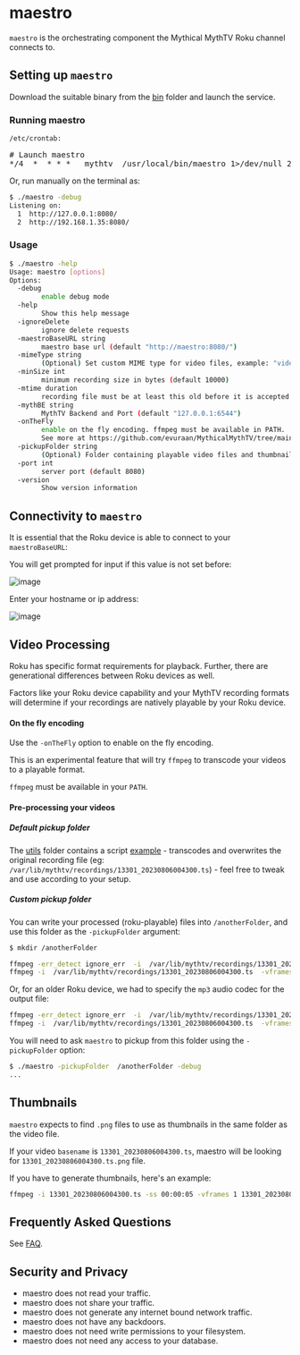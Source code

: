 # maestro

`maestro` is the orchestrating component the Mythical MythTV Roku channel connects to.

## Setting up `maestro`

Download the suitable binary from the [bin](./bin) folder and launch the service.

### Running maestro

`/etc/crontab:`

<pre>
# Launch maestro
*/4  *  * * *   mythtv  /usr/local/bin/maestro 1>/dev/null 2>&1 || : 
</pre>

Or, run manually on the terminal as:

```bash
$ ./maestro -debug
Listening on:
  1  http://127.0.0.1:8080/
  2  http://192.168.1.35:8080/
```

### Usage

```bash
$ ./maestro -help
Usage: maestro [options]
Options:
  -debug
        enable debug mode
  -help
        Show this help message
  -ignoreDelete
        ignore delete requests
  -maestroBaseURL string
        maestro base url (default "http://maestro:8080/")
  -mimeType string
        (Optional) Set custom MIME type for video files, example: "video/mp2t"
  -minSize int
        minimum recording size in bytes (default 10000)
  -mtime duration
        recording file must be at least this old before it is accepted for playback (default 1h0m0s)
  -mythBE string
        MythTV Backend and Port (default "127.0.0.1:6544")
  -onTheFly
        enable on the fly encoding. ffmpeg must be available in PATH.
        See more at https://github.com/evuraan/MythicalMythTV/tree/main/maestro#video-processing
  -pickupFolder string
        (Optional) Folder containing playable video files and thumbnails (or symlinks to..) (default "/var/lib/mythtv/recordings/")
  -port int
        server port (default 8080)
  -version
        Show version information
```

## Connectivity to `maestro`

It is essential that the Roku device is able to connect to your `maestroBaseURL`:

You will get prompted for input if this value is not set before:

![image](https://github.com/evuraan/MythicalMythTV/assets/39205936/21e6f706-2a23-4b1b-bf32-c2a9599830c9)

Enter your hostname or ip address:

![image](https://github.com/evuraan/MythicalMythTV/assets/39205936/88ecaec5-d662-451a-bd98-8285e37aafde)

## Video Processing

Roku has specific format requirements for playback. Further, there are generational differences between Roku devices as well.

Factors like your Roku device capability and your MythTV recording formats will determine if your recordings are natively playable by your Roku device.

#### On the fly encoding

Use the `-onTheFly` option to enable on the fly encoding.

This is an experimental feature that will try `ffmpeg` to transcode your videos to a playable format.

`ffmpeg` must be available in your `PATH`.

#### Pre-processing your videos

##### Default pickup folder

The [utils](../utils) folder contains a script [example](../utils/mp4Cut.sh) - transcodes and overwrites the original recording file (eg: `/var/lib/mythtv/recordings/13301_20230806004300.ts`) - feel free to tweak and use according to your setup.

##### Custom pickup folder

You can write your processed (roku-playable) files into `/anotherFolder`, and use this folder as the `-pickupFolder` argument:

```bash
$ mkdir /anotherFolder
```

```bash
ffmpeg -err_detect ignore_err  -i  /var/lib/mythtv/recordings/13301_20230806004300.ts -video_track_timescale 30000 -c copy -fflags +genpts /anotherFolder/13301_20230806004300.ts
ffmpeg -i  /var/lib/mythtv/recordings/13301_20230806004300.ts  -vframes 1  /anotherFolder/13301_20230806004300.ts.png
```

Or, for an older Roku device, we had to specify the `mp3` audio codec for the output file:

```bash
ffmpeg -err_detect ignore_err  -i  /var/lib/mythtv/recordings/13301_20230806004300.ts  -video_track_timescale 30000  -vcodec copy -acodec mp3 -fflags +genpts /anotherFolder/13301_20230806004300.ts
ffmpeg -i  /var/lib/mythtv/recordings/13301_20230806004300.ts  -vframes 1  /anotherFolder/13301_20230806004300.ts.png
```

You will need to ask `maestro` to pickup from this folder using the `-pickupFolder` option:

```bash
$ ./maestro -pickupFolder  /anotherFolder -debug
...
```

## Thumbnails

`maestro` expects to find `.png` files to use as thumbnails in the same folder as the video file.

If your video `basename` is `13301_20230806004300.ts`, maestro will be looking for `13301_20230806004300.ts.png` file.

If you have to generate thumbnails, here's an example:

```bash
ffmpeg -i 13301_20230806004300.ts -ss 00:00:05 -vframes 1 13301_20230806004300.ts.png
```

## Frequently Asked Questions

See [FAQ](./faq.md).

## Security and Privacy

- maestro does not read your traffic.
- maestro does not share your traffic.
- maestro does not generate any internet bound network traffic.
- maestro does not have any backdoors.
- maestro does not need write permissions to your filesystem.
- maestro does not need any access to your database.
